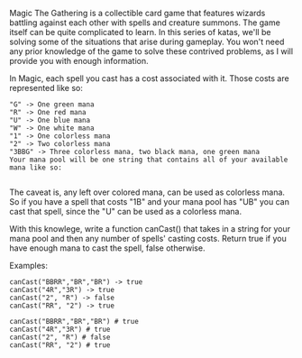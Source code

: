 Magic The Gathering is a collectible card game that features wizards battling against each other with spells and creature summons. The game itself can be quite complicated to learn. In this series of katas, we'll be solving some of the situations that arise during gameplay. You won't need any prior knowledge of the game to solve these contrived problems, as I will provide you with enough information.

In Magic, each spell you cast has a cost associated with it. Those costs are represented like so:

```"B" -> One black mana
"G" -> One green mana
"R" -> One red mana
"U" -> One blue mana
"W" -> One white mana
"1" -> One colorless mana
"2" -> Two colorless mana
"3BBG" -> Three colorless mana, two black mana, one green mana
Your mana pool will be one string that contains all of your available mana like so:
```

```"10WWWRRRRR" -> Means you have 10 colorless mana, 3 white mana and 5 red mana to work with.

```

The caveat is, any left over colored mana, can be used as colorless mana. So if you have a spell that costs "1B" and your mana pool has "UB" you can cast that spell, since the "U" can be used as a colorless mana.

With this knowlege, write a function canCast() that takes in a string for your mana pool and then any number of spells' casting costs. Return true if you have enough mana to cast the spell, false otherwise.

Examples:

```canCast("BBRR","BR") -> true
canCast("BBRR","BR","BR") -> true
canCast("4R","3R") -> true
canCast("2", "R") -> false
canCast("RR", "2") -> true
```

```canCast("BBRR","BR") # true
canCast("BBRR","BR","BR") # true
canCast("4R","3R") # true
canCast("2", "R") # false
canCast("RR", "2") # true
```
